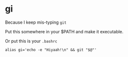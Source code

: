 # gi
Because I keep mis-typing `git`

Put this somewhere in your $PATH and make it executable.

Or put this is your `.bashrc`

`alias gi='echo -e "Hiyaah!\n" && git "$@"'`
